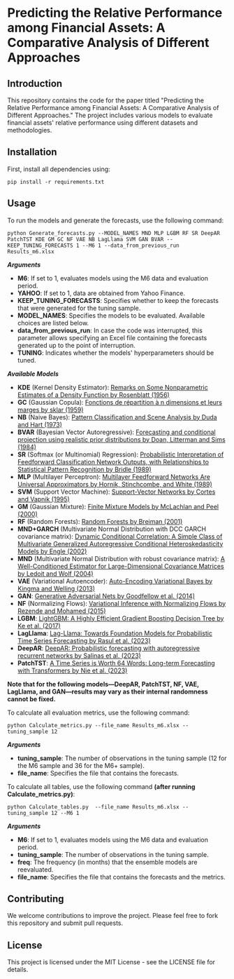 # Predicting the Relative Performance among Financial Assets: A Comparative Analysis of Different Approaches 

## Introduction
This repository contains the code for the paper titled "Predicting the Relative Performance among Financial Assets: A Comparative Analysis of Different Approaches." The project includes various models to evaluate financial assets' relative performance using different datasets and methodologies.

## Installation
First, install all dependencies using:

```
pip install -r requirements.txt
```

## Usage
To run the models and generate the forecasts, use the following command:

```
python Generate_forecasts.py --MODEL_NAMES MND MLP LGBM RF SR DeepAR PatchTST KDE GM GC NF VAE NB LagLlama SVM GAN BVAR --KEEP_TUNING_FORECASTS 1 --M6 1 --data_from_previous_run Results_m6.xlsx
```

***Arguments***

- **M6**: If set to 1, evaluates models using the M6 data and evaluation period.
- **YAHOO**: If set to 1, data are obtained from Yahoo Finance.
- **KEEP_TUNING_FORECASTS**: Specifies whether to keep the forecasts that were generated for the tuning sample.
- **MODEL_NAMES**: Specifies the models to be evaluated. Available choices are listed below.
- **data_from_previous_run**: In case the code was interrupted, this parameter allows specifying an Excel file containing the forecasts generated up to the point of interruption.
- **TUNING**: Indicates whether the models' hyperparameters should be tuned.
  
***Available Models***

- **KDE** (Kernel Density Estimator): [Remarks on Some Nonparametric Estimates of a Density Function by Rosenblatt (1956)](https://www.jstor.org/stable/2237390)
- **GC** (Gaussian Copula): [Fonctions de répartition à n dimensions et leurs marges by sklar (1959)](https://hal.science/hal-04094463/document)
- **NB** (Naive Bayes): [Pattern Classification and Scene Analysis by Duda and Hart (1973)](https://www.semanticscholar.org/paper/Pattern-classification-and-scene-analysis-Duda-Hart/b07ce649d6f6eb636872527104b0209d3edc8188)
- **BVAR** (Bayesian Vector Autoregressive): [Forecasting and conditional projection using realistic prior distributions by Doan, Litterman and Sims (1984)](https://papers.ssrn.com/sol3/papers.cfm?abstract_id=305579)
- **SR** (Softmax (or Multinomial) Regression): [Probabilistic Interpretation of Feedforward Classification Network Outputs, with Relationships to Statistical Pattern Recognition by Bridle (1989)](https://link.springer.com/chapter/10.1007/978-3-642-76153-9_28)
- **MLP** (Multilayer Perceptron): [Multilayer Feedforward Networks Are Universal Approximators by Hornik, Stinchcombe, and White (1989)](https://www.nature.com/articles/323533a0)
- **SVM** (Support Vector Machine): [Support-Vector Networks by Cortes and Vapnik (1995)](https://link.springer.com/article/10.1007/BF00994018)
- **GM** (Gaussian Mixture): [Finite Mixture Models by McLachlan and Peel (2000)](https://www.wiley.com/en-us/Finite+Mixture+Models-p-9780471006268)
- **RF** (Random Forests): [Random Forests by Breiman (2001)](https://link.springer.com/article/10.1023/A:1010933404324)
- **MND+GARCH** (Multivariate Normal Distribution with DCC GARCH covariance matrix): [Dynamic Conditional Correlation: A Simple Class of Multivariate Generalized Autoregressive Conditional Heteroskedasticity Models by Engle (2002)](https://papers.ssrn.com/sol3/papers.cfm?abstract_id=236998)
- **MND** (Multivariate Normal Distribution with robust covariance matrix): [A Well-Conditioned Estimator for Large-Dimensional Covariance Matrices by Ledoit and Wolf (2004)](https://www.sciencedirect.com/science/article/pii/S0047259X03000964)
- **VAE** (Variational Autoencoder): [Auto-Encoding Variational Bayes by Kingma and Welling (2013)](https://arxiv.org/abs/1312.6114)
- **GAN**: [Generative Adversarial Nets by Goodfellow et al. (2014)](https://arxiv.org/abs/1406.2661)
- **NF** (Normalizing Flows): [Variational Inference with Normalizing Flows by Rezende and Mohamed (2015)](https://arxiv.org/abs/1505.05770)
- **LGBM**: [LightGBM: A Highly Efficient Gradient Boosting Decision Tree by Ke et al. (2017)](https://proceedings.neurips.cc/paper_files/paper/2017/file/6449f44a102fde848669bdd9eb6b76fa-Paper.pdf)
- **LagLlama**: [Lag-Llama: Towards Foundation Models for Probabilistic Time Series Forecasting by Rasul et al. (2023)](https://arxiv.org/abs/2310.08278)
- **DeepAR**: [DeepAR: Probabilistic forecasting with autoregressive recurrent networks by Salinas et al. (2023)](https://arxiv.org/abs/1704.04110)
- **PatchTST**: [A Time Series is Worth 64 Words: Long-term Forecasting with Transformers by Nie et al. (2023)](https://arxiv.org/abs/2211.14730)

**Note that for the following models—DeepAR, PatchTST, NF, VAE, LagLlama, and GAN—results may vary as their internal randomness cannot be fixed.**


To calculate all evaluation metrics, use the following command:

```
python Calculate_metrics.py --file_name Results_m6.xlsx --tuning_sample 12
```

***Arguments***

- **tuning_sample**: The number of observations in the tuning sample (12 for the M6 sample and 36 for the M6+ sample).
- **file_name**: Specifies the file that contains the forecasts.

To calculate all tables, use the following command **(after running Calculate_metrics.py)**:

```
python Calculate_tables.py  --file_name Results_m6.xlsx --tuning_sample 12 --M6 1
```

***Arguments***

- **M6**: If set to 1, evaluates models using the M6 data and evaluation period.
- **tuning_sample**: The number of observations in the tuning sample.
- **freq**: The frequency (in months) that the ensemble models are reevaluated.
- **file_name**: Specifies the file that contains the forecasts and the metrics.

## Contributing
We welcome contributions to improve the project. Please feel free to fork this repository and submit pull requests.

## License
This project is licensed under the MIT License - see the LICENSE file for details.

